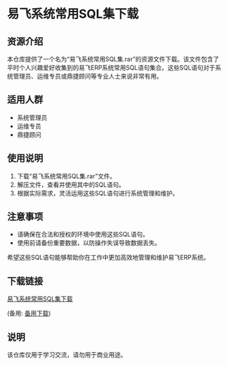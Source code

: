 # 易飞系统常用SQL集下载

## 资源介绍

本仓库提供了一个名为“易飞系统常用SQL集.rar”的资源文件下载。该文件包含了平时个人兴趣爱好收集到的易飞ERP系统常用SQL语句集合。这些SQL语句对于系统管理员、运维专员或鼎捷顾问等专业人士来说非常有用。

## 适用人群

- 系统管理员
- 运维专员
- 鼎捷顾问

## 使用说明

1. 下载“易飞系统常用SQL集.rar”文件。
2. 解压文件，查看并使用其中的SQL语句。
3. 根据实际需求，灵活运用这些SQL语句进行系统管理和维护。

## 注意事项

- 请确保在合法和授权的环境中使用这些SQL语句。
- 使用前请备份重要数据，以防操作失误导致数据丢失。

希望这些SQL语句能够帮助你在工作中更加高效地管理和维护易飞ERP系统。

## 下载链接
[易飞系统常用SQL集下载](https://pan.quark.cn/s/54b22172a9f8) 

(备用: [备用下载](https://pan.baidu.com/s/1M_j6i5ChokYZArDLUQTkIQ?pwd=1234))

## 说明

该仓库仅用于学习交流，请勿用于商业用途。
